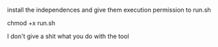 install the independences and give them execution permission to run.sh

chmod +x run.sh

I don't give a shit what you do with the tool
